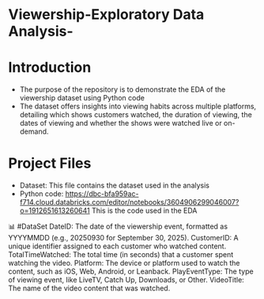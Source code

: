 # Viewership-Exploratory Data Analysis-

# Introduction
- The purpose of the repository is to demonstrate the EDA of the viewership dataset using Python code
- The dataset offers insights into viewing habits across multiple platforms, detailing which shows customers watched, the duration of viewing, the dates of viewing and whether the shows were watched live or on-demand.

# Project Files
- Dataset: This file contains the dataset used in the analysis
- Python code: https://dbc-bfa959ac-f714.cloud.databricks.com/editor/notebooks/3604906299046007?o=1912651613260641 This is the code used in the EDA
  
📊 #DataSet
DateID: The date of the viewership event, formatted as YYYYMMDD (e.g., 20250930 for September 30, 2025).
CustomerID: A unique identifier assigned to each customer who watched content.
TotalTimeWatched: The total time (in seconds) that a customer spent watching the video.
Platform: The device or platform used to watch the content, such as iOS, Web, Android, or Leanback.
PlayEventType: The type of viewing event, like LiveTV, Catch Up, Downloads, or Other.
VideoTitle: The name of the video content that was watched.
